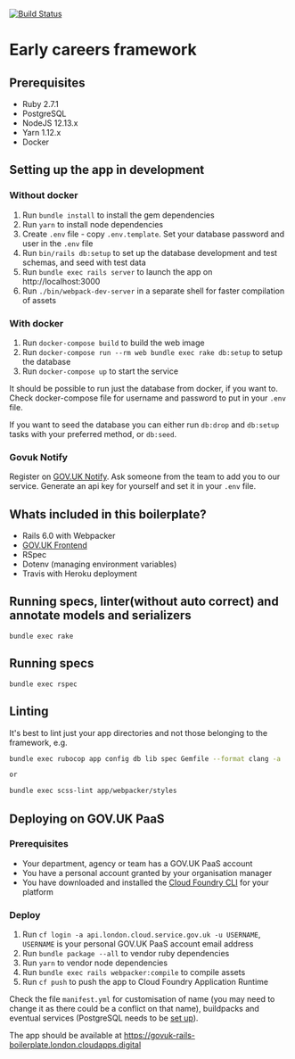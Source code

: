 [![Build Status](https://travis-ci.org/DFE-Digital/govuk-rails-boilerplate.svg?branch=master)](https://travis-ci.com/DFE-Digital/govuk-rails-boilerplate)

# Early careers framework

## Prerequisites

- Ruby 2.7.1
- PostgreSQL
- NodeJS 12.13.x
- Yarn 1.12.x
- Docker

## Setting up the app in development

### Without docker

1. Run `bundle install` to install the gem dependencies
2. Run `yarn` to install node dependencies
3. Create `.env` file - copy `.env.template`. Set your database password and user in the `.env` file
4. Run `bin/rails db:setup` to set up the database development and test schemas, and seed with test data
5. Run `bundle exec rails server` to launch the app on http://localhost:3000
6. Run `./bin/webpack-dev-server` in a separate shell for faster compilation of assets

### With docker
1. Run `docker-compose build` to build the web image
2. Run `docker-compose run --rm web bundle exec rake db:setup` to setup the database
3. Run `docker-compose up` to start the service

It should be possible to run just the database from docker, if you want to.
Check docker-compose file for username and password to put in your `.env` file.

If you want to seed the database you can either run `db:drop` and `db:setup` tasks with your preferred method,
or `db:seed`. 

### Govuk Notify
Register on [GOV.UK Notify](https://www.notifications.service.gov.uk). 
Ask someone from the team to add you to our service.
Generate an api key for yourself and set it in your `.env` file.

## Whats included in this boilerplate?

- Rails 6.0 with Webpacker
- [GOV.UK Frontend](https://github.com/alphagov/govuk-frontend)
- RSpec
- Dotenv (managing environment variables)
- Travis with Heroku deployment

## Running specs, linter(without auto correct) and annotate models and serializers
```
bundle exec rake
```

## Running specs
```
bundle exec rspec
```

## Linting

It's best to lint just your app directories and not those belonging to the framework, e.g.

```bash
bundle exec rubocop app config db lib spec Gemfile --format clang -a

or

bundle exec scss-lint app/webpacker/styles
```

## Deploying on GOV.UK PaaS

### Prerequisites

- Your department, agency or team has a GOV.UK PaaS account
- You have a personal account granted by your organisation manager
- You have downloaded and installed the [Cloud Foundry CLI](https://github.com/cloudfoundry/cli#downloads) for your platform

### Deploy

1. Run `cf login -a api.london.cloud.service.gov.uk -u USERNAME`, `USERNAME` is your personal GOV.UK PaaS account email address
2. Run `bundle package --all` to vendor ruby dependencies
3. Run `yarn` to vendor node dependencies
4. Run `bundle exec rails webpacker:compile` to compile assets
5. Run `cf push` to push the app to Cloud Foundry Application Runtime

Check the file `manifest.yml` for customisation of name (you may need to change it as there could be a conflict on that name), buildpacks and eventual services (PostgreSQL needs to be [set up](https://docs.cloud.service.gov.uk/deploying_services/postgresql/)).

The app should be available at https://govuk-rails-boilerplate.london.cloudapps.digital
